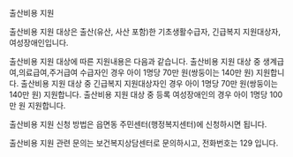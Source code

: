 출산비용 지원

출산비용 지원 대상은 출산(유산, 사산 포함)한 기초생활수급자, 긴급복지 지원대상자, 여성장애인입니다.

출산비용 지원 대상에 따른 지원내용은 다음과 같습니다.
출산비용 지원 대상 중 생계급여,의료급여,주거급여 수급자인 경우 아이 1명당 70만 원(쌍둥이는 140만 원) 지원합니다.
출산비용 지원 대상 중 긴급복지 지원대상자인 경우 아이 1명당 70만 원(쌍둥이는 140만 원) 지원합니다.
출산비용 지원 대상 중 등록 여성장애인의 경우 아이 1명당 100만 원 지원합니다.

출산비용 지원 신청 방법은 읍면동 주민센터(행정복지센터)에 신청하시면 됩니다.

출산비용 지원 관련 문의는 보건복지상담센터로 문의하시고, 전화번호는 129 입니다.